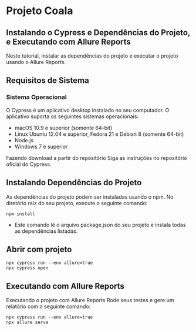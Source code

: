 # Projeto Coala


## Instalando o Cypress e Dependências do Projeto, e Executando com Allure Reports
Neste tutorial, instalar as dependências do projeto e executar o projeto usando o Allure Reports.

## Requisitos de Sistema
### Sistema Operacional
O Cypress é um aplicativo desktop instalado no seu computador. O aplicativo suporta os seguintes sistemas operacionais:

- macOS 10.9 e superior (somente 64-bit)
- Linux Ubuntu 12.04 e superior, Fedora 21 e Debian 8 (somente 64-bit)
- Node.js
- Windows 7 e superior

Fazendo download a partir do repositório
Siga as instruções no repositório oficial do Cypress.

## Instalando Dependências do Projeto
As dependências do projeto podem ser instaladas usando o npm. No diretório raiz do seu projeto, execute o seguinte comando:


```
npm install 
```
- Este comando lê o arquivo package.json do seu projeto e instala todas as dependências listadas.
## Abrir com projeto

```
npx cypress run --env allure=true
npx cypress open
```


##	Executando com Allure Reports

Executando o projeto com Allure Reports
Rode seus testes e gere um relatório com o seguinte comando:

```
npx cypress run --env allure=true
npx allure serve
```
